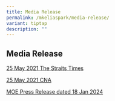 ```yaml
---
title: Media Release
permalink: /mkeliaspark/media-release/
variant: tiptap
description: ""
---
```

<h2><strong>Media Release</strong></h2>
<p><a href="https://www.straitstimes.com/singapore/parenting-education/7-new-moe-kindergartens-to-open-in-primary-schools-in-2024-and-2025" rel="noopener noreferrer nofollow" target="_blank">25 May 2021 The Straits Times</a>
</p>
<p><a href="https://www.channelnewsasia.com/singapore/7-new-moe-kindergartens-open-2024-2025-schools-1401151" rel="noopener noreferrer nofollow" target="_blank">25 May 2021 CNA</a>
</p>
<p><a href="https://www.moe.gov.sg/news/press-releases/20240118-2024-moe-kindergarten-open-house-and-registration-exercise" rel="noopener noreferrer nofollow" target="_blank">MOE Press Release dated 18 Jan 2024</a>
</p>